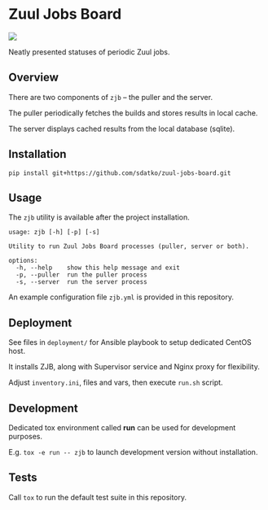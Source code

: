 # Zuul Jobs Board

![](https://github.com/sdatko/zuul-jobs-board/workflows/tests/badge.svg)

Neatly presented statuses of periodic Zuul jobs.


## Overview

There are two components of `zjb` – the puller and the server.

The puller periodically fetches the builds and stores results in local cache.

The server displays cached results from the local database (sqlite).


## Installation

```
pip install git+https://github.com/sdatko/zuul-jobs-board.git
```


## Usage

The `zjb` utility is available after the project installation.

```
usage: zjb [-h] [-p] [-s]

Utility to run Zuul Jobs Board processes (puller, server or both).

options:
  -h, --help    show this help message and exit
  -p, --puller  run the puller process
  -s, --server  run the server process
```

An example configuration file `zjb.yml` is provided in this repository.


## Deployment

See files in `deployment/` for Ansible playbook to setup dedicated CentOS host.

It installs ZJB, along with Supervisor service and Nginx proxy for flexibility.

Adjust `inventory.ini`, files and vars, then execute `run.sh` script.


## Development

Dedicated tox environment called **run** can be used for development purposes.

E.g. `tox -e run -- zjb` to launch development version without installation.


## Tests

Call `tox` to run the default test suite in this repository.
